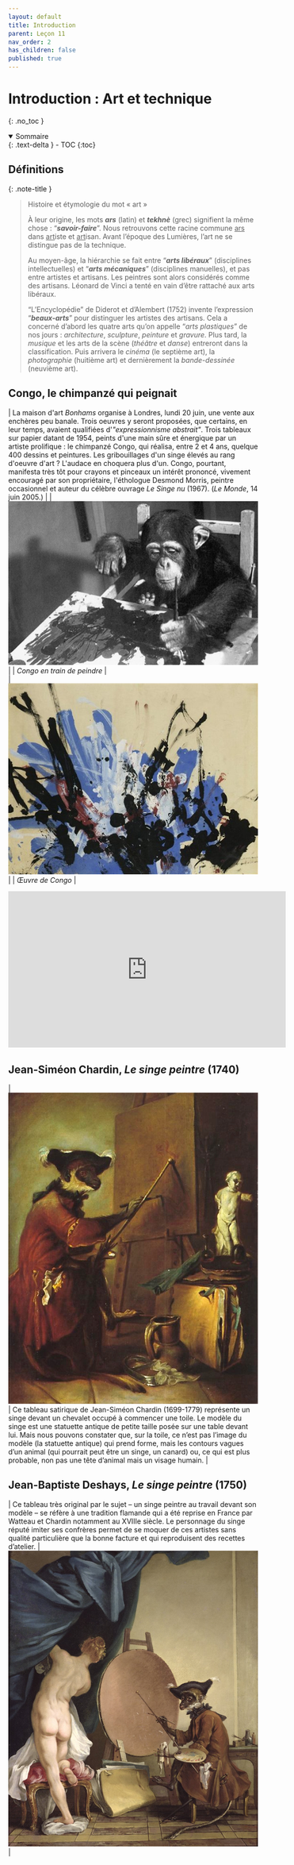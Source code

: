 ```yaml
---
layout: default
title: Introduction
parent: Leçon 11
nav_order: 2
has_children: false
published: true
---
```

# Introduction : Art et technique
{: .no_toc }

<details open markdown="block">
  <summary>
    Sommaire
  </summary>
  {: .text-delta }
- TOC
{:toc}
</details>

## Définitions

{: .note-title }
> Histoire et étymologie du mot « art »
>
> À leur origine, les mots ***ars*** (latin) et ***tekhnè*** (grec) signifient la même chose : “***savoir-faire***”. Nous retrouvons cette racine commune <u>ars</u> dans <u>art</u>iste et <u>art</u>isan. Avant l’époque des Lumières, l’art ne se distingue pas de la technique. 
> 
> Au moyen-âge, la hiérarchie se fait entre “***arts libéraux***” (disciplines intellectuelles) et “***arts mécaniques***” (disciplines manuelles), et pas entre artistes et artisans. Les peintres sont alors considérés comme des artisans. Léonard de Vinci a tenté en vain d’être rattaché aux arts libéraux.   
> 
> “L’Encyclopédie” de Diderot et d’Alembert (1752) invente l’expression “***beaux-arts***” pour distinguer les artistes des artisans. Cela a concerné d’abord les quatre arts qu’on appelle “*arts plastiques*” de nos jours : *architecture*, *sculpture*, *peinture* et *gravure*. Plus tard, la *musique* et les arts de la scène (*théâtre* et *danse*) entreront dans la classification. Puis arrivera le *cinéma* (le septième art), la *photographie* (huitième art) et dernièrement la *bande-dessinée* (neuvième art).


## Congo, le chimpanzé qui peignait


| La maison d'art *Bonhams* organise à Londres, lundi 20 juin, une vente aux enchères peu banale. Trois oeuvres y seront proposées, que certains, en leur temps, avaient qualifiées d'_"expressionnisme abstrait"_. Trois tableaux sur papier datant de 1954, peints d'une main sûre et énergique par un artiste prolifique : le chimpanzé Congo, qui réalisa, entre 2 et 4 ans, quelque 400 dessins et peintures. Les gribouillages d'un singe élevés au rang d'oeuvre d'art ? L'audace en choquera plus d'un. Congo, pourtant, manifesta très tôt pour crayons et pinceaux un intérêt prononcé, vivement encouragé par son propriétaire, l'éthologue Desmond Morris, peintre occasionnel et auteur du célèbre ouvrage _Le Singe nu_ (1967). (*Le Monde*, 14 juin 2005.) |
| <img src="../../assets/img/art/congo.jpeg" style="zoom:65%;" /> |
| *Congo en train de peindre*    |   
| <a href="../../assets/img/art/congo-painting.jpeg" target="_blank"><img src="../../assets/img/art/congo-painting.jpeg" style="zoom:125%;" /></a>|
| *Œuvre de Congo*   |



<center><iframe width="560" height="315" src="https://www.youtube.com/embed/glQSts0p3CM?si=NhgmuppTjROot_Og" title="YouTube video player" frameborder="0" allow="accelerometer; autoplay; clipboard-write; encrypted-media; gyroscope; picture-in-picture; web-share" referrerpolicy="strict-origin-when-cross-origin" allowfullscreen></iframe></center>

## Jean-Siméon Chardin, *Le singe peintre* (1740)

| <a href="../../assets/img/art/chardin-singe.jpeg" target="_blank"><img src="../../assets/img/art/chardin-singe.jpeg" style="zoom:175%;" /></a> | Ce tableau satirique de Jean-Siméon Chardin (1699-1779) représente un singe devant un chevalet occupé à commencer une toile. Le modèle du singe est une statuette antique de petite taille posée sur une table devant lui. Mais nous pouvons constater que, sur la toile, ce n’est pas l’image du modèle (la statuette antique) qui prend forme, mais les contours vagues d’un animal (qui pourrait peut être un singe, un canard) ou, ce qui est plus probable, non pas une tête d’animal mais un visage humain. | 



## Jean-Baptiste Deshays, *Le singe peintre* (1750)

|  Ce tableau très original par le sujet – un singe peintre au travail devant son modèle – se réfère à une tradition flamande qui a été reprise en France par Watteau et Chardin notamment au XVIIIe siècle. Le personnage du singe réputé imiter ses confrères permet de se moquer de ces artistes sans qualité particulière que la bonne facture et qui reproduisent des recettes d’atelier. | <a href="../../assets/img/art/deshay-singe.jpeg" target="_blank"><img src="../../assets/img/art/deshay-singe.jpeg" style="zoom:80%;" /></a>   |


